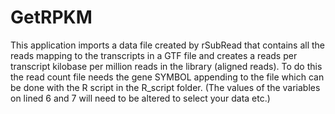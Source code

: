 # GetRPKM
This application imports a data file created by rSubRead that contains all the reads mapping to the transcripts in a GTF file and creates a reads per transcript kilobase per million reads in the library (aligned reads). To do this the read count file needs the gene SYMBOL appending to the file which can be done with the R script in the R_script folder. (The values of the variables on lined 6 and 7 will need to be altered to select your data etc.) 
